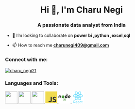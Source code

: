 <h1 align="center">Hi 👋, I'm Charu Negi</h1>
<h3 align="center">A passionate data analyst from India</h3>

- 👯 I’m looking to collaborate on **power bi ,python ,excel,sql**

- 📫 How to reach me **charunegi409@gmail.com**

<h3 align="left">Connect with me:</h3>
<p align="left">
<a href="https://instagram.com/charu_negi21" target="blank"><img align="center" src="https://raw.githubusercontent.com/rahuldkjain/github-profile-readme-generator/master/src/images/icons/Social/instagram.svg" alt="charu_negi21" height="30" width="40" /></a>
</p>

<h3 align="left">Languages and Tools:</h3>
<p align="left"> <a href="https://getbootstrap.com" target="_blank" rel="noreferrer"> <img src="https://as2.ftcdn.net/v2/jpg/01/65/74/51/1000_F_165745139_E2bviwHyYIQU9trwqhCKPXvdW8PXBByF.jpg" width="40" height="40"/> </a> <a href="https://www.w3schools.com/css/" target="_blank" rel="noreferrer"> <img src="https://encrypted-tbn0.gstatic.com/images?q=tbn:ANd9GcSFfXfE65PHJKDEolSNUuJjUfqR8CtzRsc49DaZWYhoIJ9XDWNR6rm-SCeaw_XTk1j1Gg8&usqp=CAU"width="40" height="40"/> </a> <a href="https://www.w3.org/html/" target="_blank" rel="noreferrer"> <img src="https://encrypted-tbn0.gstatic.com/images?q=tbn:ANd9GcR11AkEFkrcsvETIbcPuMhjUyOANOTCfybFnvDQ3FhWY1XRzSfAxuLNj-AuViKXIWkB3hg&usqp=CAU" width="40" height="40"/> </a> <a href="https://developer.mozilla.org/en-US/docs/Web/JavaScript" target="_blank" rel="noreferrer"> <img src="https://raw.githubusercontent.com/devicons/devicon/master/icons/javascript/javascript-original.svg" alt="javascript" width="40" height="40"/> </a> <a href="https://nodejs.org" target="_blank" rel="noreferrer"> <img src="https://raw.githubusercontent.com/devicons/devicon/master/icons/nodejs/nodejs-original-wordmark.svg" alt="nodejs" width="40" height="40"/> </a> <a href="https://reactjs.org/" target="_blank" rel="noreferrer"> <img src="https://raw.githubusercontent.com/devicons/devicon/master/icons/react/react-original-wordmark.svg" alt="react" width="40" height="40"/> </a> </p>

